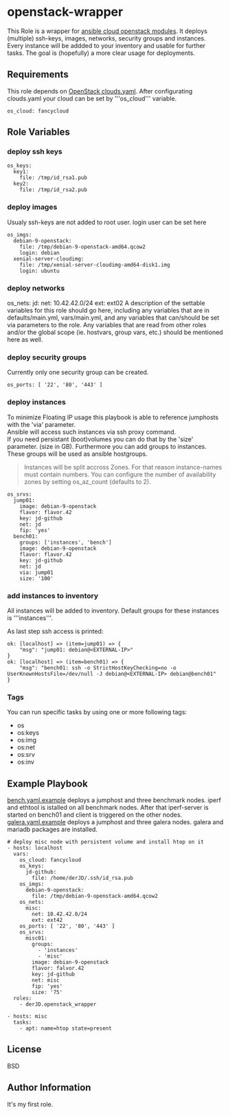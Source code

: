# openstack-wrapper

This Role is a wrapper for [ansible cloud openstack modules](https://docs.ansible.com/ansible/latest/modules/list_of_cloud_modules.html#openstack). 
It deploys (multiple) ssh-keys, images, networks, security groups and instances. Every instance will be addded to your inventory and usable for further tasks.
The goal is (hopefully) a more clear usage for deployments.

## Requirements

This role depends on [OpenStack clouds.yaml](https://docs.openstack.org/python-openstackclient/pike/configuration/index.html#clouds-yaml).
After configurating clouds.yaml your cloud can be set by '''os_cloud''' variable.
```
os_cloud: fancycloud
```

## Role Variables

### deploy ssh keys
```
os_keys:
  key1:
    file: /tmp/id_rsa1.pub
  key2:
    file: /tmp/id_rsa2.pub
```
### deploy images
Usualy ssh-keys are not added to root user. login user can be set here
```
os_imgs:
  debian-9-openstack:
    file: /tmp/debian-9-openstack-amd64.qcow2
    login: debian
  xenial-server-cloudimg:
    file: /tmp/xenial-server-cloudimg-amd64-disk1.img
    login: ubuntu
```
### deploy networks
os_nets:
  jd:
    net: 10.42.42.0/24
    ext: ext02
A description of the settable variables for this role should go here, including any variables that are in defaults/main.yml, vars/main.yml, and any variables that can/should be set via parameters to the role. Any variables that are read from other roles and/or the global scope (ie. hostvars, group vars, etc.) should be mentioned here as well.

### deploy security groups
Currently only one security group can be created.
```
os_ports: [ '22', '80', '443' ]
```

### deploy instances
To minimize Floating IP usage this playbook is able to reference jumphosts with the 'via' parameter.  
Ansible will access such instances via ssh proxy command.  
If you need persistant (boot)volumes you can do that by the 'size' parameter. (size in GB).
Furthermore you can add groups to instances. These groups will be used as ansible hostgroups.

> Instances will be split accross Zones. For that reason instance-names must contain numbers.
> You can configure the number of availability zones by setting os_az_count (defaults to 2).

```
os_srvs:
  jump01:
    image: debian-9-openstack
    flavor: flavor.42
    key: jd-github
    net: jd
    fip: 'yes'
  bench01:
    groups: ['instances', 'bench']
    image: debian-9-openstack
    flavor: flavor.42
    key: jd-github
    net: jd
    via: jump01
    size: '100'
```

### add instances to inventory
All instances will be added to inventory. Default groups for these instances is '''instances'''.

As last step ssh access is printed:
```
ok: [localhost] => (item=jump01) => {
    "msg": "jump01: debian@<EXTERNAL-IP>"
}
ok: [localhost] => (item=bench01) => {
    "msg": "bench01: ssh -o StrictHostKeyChecking=no -o UserKnownHostsFile=/dev/null -J debian@<EXTERNAL-IP> debian@bench01"
}
```

### Tags
You can run specific tasks by using one or more following tags:
* os
* os:keys
* os:img
* os:net
* os:srv
* os:inv

## Example Playbook

[bench.yaml.example](https://github.com/derJD/ansible-openstack-wrapper/blob/master/bench.yaml.example)
deploys a jumphost and three benchmark nodes.
iperf and ethtool is istalled on all benchmark nodes. After that iperf-server is started on bench01 and client is triggered on the other nodes.
[galera.yaml.example](https://github.com/derJD/ansible-openstack-wrapper/blob/master/galera.yaml.example)
deploys a jumphost and three galera nodes. galera and mariadb packages are installed. 

```
# deploy misc node with persistent volume and install htop on it
- hosts: localhost
  vars:
    os_cloud: fancycloud
    os_keys:
      jd-github:
        file: /home/derJD/.ssh/id_rsa.pub
    os_imgs:
      debian-9-openstack:
        file: /tmp/debian-9-openstack-amd64.qcow2
    os_nets:
      misc:
        net: 10.42.42.0/24
        ext: ext42
    os_ports: [ '22', '80', '443' ]
    os_srvs:
      misc01:
        groups:
          - 'instances'
          - 'misc'
        image: debian-9-openstack
        flavor: falvor.42
        key: jd-github
        net: misc
        fip: 'yes'
        size: '75'
  roles:
    - derJD.openstack_wrapper

- hosts: misc
  tasks:
    - apt: name=htop state=present
```

## License

BSD

## Author Information

It's my first role.
